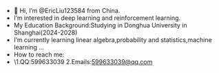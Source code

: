 - 👋 Hi, I’m @EricLiu123584 from China.
-  I’m interested in deep learning and reinforcement learning.
-  My Education Background:Studying in Donghua University in Shanghai(2024-2028)
-  I’m currently learning linear algebra,probability and statistics,machine learning ...
-  How to reach me:
-  \1.QQ:599633039 2.Emails:599633039@qq.com
